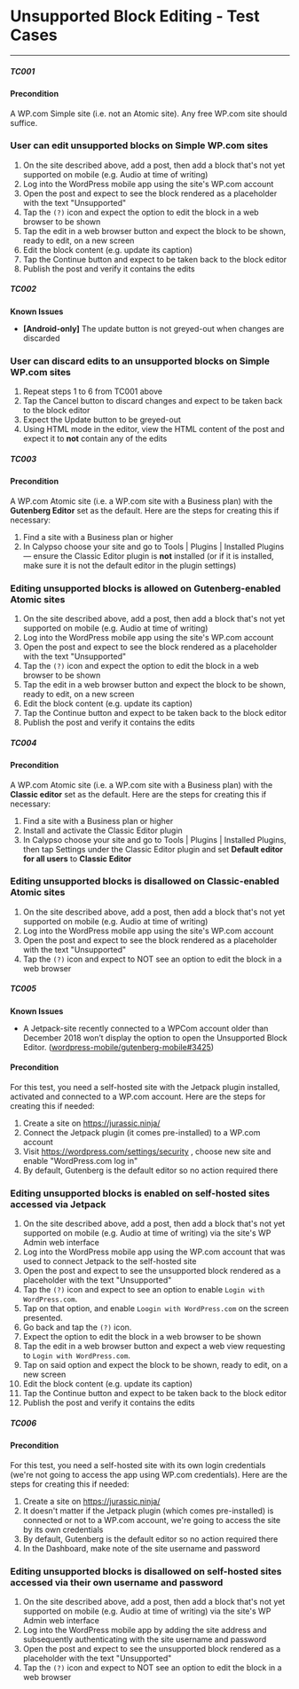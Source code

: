 # Unsupported Block Editing - Test Cases

--------------------------------------------------------------------------------

##### TC001

#### Precondition

A WP.com Simple site (i.e. not an Atomic site). Any free WP.com site should suffice.

### User can edit unsupported blocks on Simple WP.com sites

1. On the site described above, add a post, then add a block that's not yet supported on mobile (e.g. Audio at time of writing)
2. Log into the WordPress mobile app using the site's WP.com account
3. Open the post and expect to see the block rendered as a placeholder with the text "Unsupported"
4. Tap the `(?)` icon and expect the option to edit the block in a web browser to be shown
5. Tap the edit in a web browser button and expect the block to be shown, ready to edit, on a new screen
6. Edit the block content (e.g. update its caption)
7. Tap the Continue button and expect to be taken back to the block editor
8. Publish the post and verify it contains the edits


##### TC002

**Known Issues**
-  **[Android-only]** The update button is not greyed-out when changes are discarded

### User can discard edits to an unsupported blocks on Simple WP.com sites

1. Repeat steps 1 to 6 from TC001 above
2. Tap the Cancel button to discard changes and expect to be taken back to the block editor
3. Expect the Update button to be greyed-out
4. Using HTML mode in the editor, view the HTML content of the post and expect it to **not** contain any of the edits


##### TC003

#### Precondition

A WP.com Atomic site (i.e. a WP.com site with a Business plan) with the **Gutenberg Editor** set as the default. Here are the steps for creating this if necessary:

1. Find a site with a Business plan or higher
2. In Calypso choose your site and go to Tools | Plugins | Installed Plugins — ensure the Classic Editor plugin is **not** installed (or if it is installed, make sure it is not the default editor in the plugin settings)

### Editing unsupported blocks is allowed on Gutenberg-enabled Atomic sites

1. On the site described above, add a post, then add a block that's not yet supported on mobile (e.g. Audio at time of writing)
2. Log into the WordPress mobile app using the site's WP.com account
3. Open the post and expect to see the block rendered as a placeholder with the text "Unsupported"
4. Tap the `(?)` icon and expect the option to edit the block in a web browser to be shown
5. Tap the edit in a web browser button and expect the block to be shown, ready to edit, on a new screen
6. Edit the block content (e.g. update its caption)
7. Tap the Continue button and expect to be taken back to the block editor
8. Publish the post and verify it contains the edits


##### TC004

#### Precondition

A WP.com Atomic site (i.e. a WP.com site with a Business plan) with the **Classic editor** set as the default. Here are the steps for creating this if necessary:

1. Find a site with a Business plan or higher
2. Install and activate the Classic Editor plugin
3. In Calypso choose your site and go to Tools | Plugins | Installed Plugins, then tap Settings under the Classic Editor plugin and set **Default editor for all users** to **Classic Editor**

### Editing unsupported blocks is disallowed on Classic-enabled Atomic sites

1. On the site described above, add a post, then add a block that's not yet supported on mobile (e.g. Audio at time of writing)
2. Log into the WordPress mobile app using the site's WP.com account
3. Open the post and expect to see the block rendered as a placeholder with the text "Unsupported"
4. Tap the `(?)` icon and expect to NOT see an option to edit the block in a web browser


##### TC005

**Known Issues**
- A Jetpack-site recently connected to a WPCom account older than December 2018 won’t display the option to open the Unsupported Block Editor. ([wordpress-mobile/gutenberg-mobile#3425](https://github.com/wordpress-mobile/gutenberg-mobile/issues/3425))

#### Precondition

For this test, you need a self-hosted site with the Jetpack plugin installed, activated and connected to a WP.com account. Here are the steps for creating this if needed:

1. Create a site on https://jurassic.ninja/
2. Connect the Jetpack plugin (it comes pre-installed) to a WP.com account
3. Visit https://wordpress.com/settings/security , choose new site and enable "WordPress.com log in"
4. By default, Gutenberg is the default editor so no action required there

### Editing unsupported blocks is enabled on self-hosted sites accessed via Jetpack

1. On the site described above, add a post, then add a block that's not yet supported on mobile (e.g. Audio at time of writing) via the site's WP Admin web interface
2. Log into the WordPress mobile app using the WP.com account that was used to connect Jetpack to the self-hosted site
3. Open the post and expect to see the unsupported block rendered as a placeholder with the text "Unsupported"
4. Tap the `(?)` icon and expect to see an option to enable `Login with WordPress.com`.
5. Tap on that option, and enable `Loogin with WordPress.com` on the screen presented.
4. Go back and tap the `(?)` icon.
5. Expect the option to edit the block in a web browser to be shown
6. Tap the edit in a web browser button and expect a web view requesting to `Login with WordPress.com`.
7. Tap on said option and expect the block to be shown, ready to edit, on a new screen
7. Edit the block content (e.g. update its caption)
8. Tap the Continue button and expect to be taken back to the block editor
9. Publish the post and verify it contains the edits


##### TC006

#### Precondition

For this test, you need a self-hosted site with its own login credentials (we're not going to access the app using WP.com credentials). Here are the steps for creating this if needed:

1. Create a site on https://jurassic.ninja/
2. It doesn't matter if the Jetpack plugin (which comes pre-installed) is connected or not to a WP.com account, we're going to access the site by its own credentials
3. By default, Gutenberg is the default editor so no action required there
4. In the Dashboard, make note of the site username and password

### Editing unsupported blocks is disallowed on self-hosted sites accessed via their own username and password

1. On the site described above, add a post, then add a block that's not yet supported on mobile (e.g. Audio at time of writing) via the site's WP Admin web interface
2. Log into the WordPress mobile app by adding the site address and subsequently authenticating with the site username and password
3. Open the post and expect to see the unsupported block rendered as a placeholder with the text "Unsupported"
4. Tap the `(?)` icon and expect to NOT see an option to edit the block in a web browser

